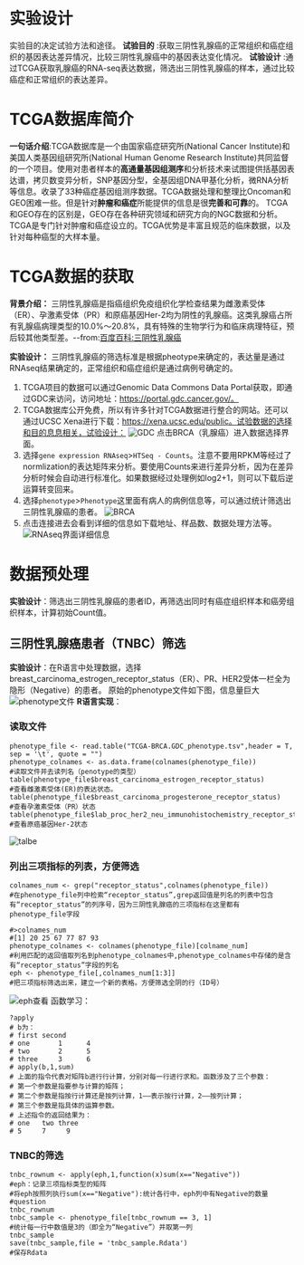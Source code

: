 
# 实验设计
实验目的决定试验方法和途径。
**试验目的** :获取三阴性乳腺癌的正常组织和癌症组织的基因表达差异情况，比较三阴性乳腺癌中的基因表达变化情况。
**试验设计** :通过TCGA获取乳腺癌的RNA-seq表达数据，筛选出三阴性乳腺癌的样本，通过比较癌症和正常组织的表达差异。

# TCGA数据库简介
**一句话介绍**:TCGA数据库是一个由国家癌症研究所(National Cancer Institute)和美国人类基因组研究所(National Human Genome Research Institute)共同监督的一个项目。使用对患者样本的**高通量基因组测序**和分析技术来试图提供括基因表达谱，拷贝数变异分析，SNP基因分型，全基因组DNA甲基化分析，微RNA分析等信息。收录了33种癌症基因组测序数据。TCGA数据处理和整理比Oncoman和GEO困难一些。但是针对**肿瘤和癌症**所能提供的信息是很**完善和可靠**的。
TCGA和GEO存在的区别是，GEO存在各种研究领域和研究方向的NGC数据和分析。TCGA是专门针对肿瘤和癌症设立的。TCGA优势是丰富且规范的临床数据，以及针对每种癌型的大样本量。

# TCGA数据的获取
**背景介绍：**
三阴性乳腺癌是指癌组织免疫组织化学检查结果为雌激素受体（ER）、孕激素受体（PR）和原癌基因Her-2均为阴性的乳腺癌。这类乳腺癌占所有乳腺癌病理类型的10.0%～20.8%，具有特殊的生物学行为和临床病理特征，预后较其他类型差。--from:[百度百科:三阴性乳腺癌](https://baike.baidu.com/item/%E4%B8%89%E9%98%B4%E6%80%A7%E4%B9%B3%E8%85%BA%E7%99%8C/5716245)

**实验设计：**
三阴性乳腺癌的筛选标准是根据pheotype来确定的，表达量是通过RNAseq结果确定的，正常组织和癌症组织是通过病例号确定的。
1. TCGA项目的数据可以通过Genomic Data Commons Data Portal获取，即通过GDC来访问，访问地址：https://portal.gdc.cancer.gov/。
2. TCGA数据库公开免费，所以有许多针对TCGA数据进行整合的网站。还可以通过UCSC Xena进行下载：https://xena.ucsc.edu/public。试验数据的选择和目的息息相关，试验设计：
![GDC](https://img-blog.csdnimg.cn/20190331142234177.png?x-oss-process=image/watermark,type_ZmFuZ3poZW5naGVpdGk,shadow_10,text_aHR0cHM6Ly9ibG9nLmNzZG4ubmV0L3dlaXhpbl80NDQ1MjE4Nw==,size_16,color_FFFFFF,t_70)
点击BRCA（乳腺癌）进入数据选择界面。
3. 选择`gene expression RNAseq`>`HTSeq - Counts`。注意不要用RPKM等经过了normlization的表达矩阵来分析。要使用Counts来进行差异分析，因为在差异分析时候会自动进行标准化。如果数据经过处理例如log2+1，则可以下载后逆运算转变回来。
4. 选择`phenotype`>`Phenotype`这里面有病人的病例信息等，可以通过统计筛选出三阴性乳腺癌的患者。
![BRCA](https://img-blog.csdnimg.cn/20190331142419617.png?x-oss-process=image/watermark,type_ZmFuZ3poZW5naGVpdGk,shadow_10,text_aHR0cHM6Ly9ibG9nLmNzZG4ubmV0L3dlaXhpbl80NDQ1MjE4Nw==,size_16,color_FFFFFF,t_70)
5. 点击连接进去会看到详细的信息如下载地址、样品数、数据处理方法等。
![RNAseq界面详细信息](https://img-blog.csdnimg.cn/20190331151314133.png?x-oss-process=image/watermark,type_ZmFuZ3poZW5naGVpdGk,shadow_10,text_aHR0cHM6Ly9ibG9nLmNzZG4ubmV0L3dlaXhpbl80NDQ1MjE4Nw==,size_16,color_FFFFFF,t_70)
# 数据预处理
**实验设计**：筛选出三阴性乳腺癌的患者ID，再筛选出同时有癌症组织样本和癌旁组织样本，计算初始Count值。
## 三阴性乳腺癌患者（TNBC）筛选
**实验设计**：在R语言中处理数据，选择breast_carcinoma_estrogen_receptor_status（ER）、PR、HER2受体一栏全为隐形（Negative）的患者。
原始的phenotype文件如下图，信息量巨大
![phenotype文件](https://img-blog.csdnimg.cn/20190331153244425.png?x-oss-process=image/watermark,type_ZmFuZ3poZW5naGVpdGk,shadow_10,text_aHR0cHM6Ly9ibG9nLmNzZG4ubmV0L3dlaXhpbl80NDQ1MjE4Nw==,size_16,color_FFFFFF,t_70)
**R语言实现**：
### 读取文件
```shell  @R
phenotype_file <- read.table("TCGA-BRCA.GDC_phenotype.tsv",header = T, sep = '\t', quote = "")
phenotype_colnames <- as.data.frame(colnames(phenotype_file))
#读取文件并去读列名（penotype的类型）
table(phenotype_file$breast_carcinoma_estrogen_receptor_status)
#查看雌激素受体(ER)的表达状态。
table(phenotype_file$breast_carcinoma_progesterone_receptor_status)
#查看孕激素受体（PR）状态
table(phenotype_file$lab_proc_her2_neu_immunohistochemistry_receptor_status)
#查看原癌基因Her-2状态
```
![talbe](https://img-blog.csdnimg.cn/20190331154407709.png?x-oss-process=image/watermark,type_ZmFuZ3poZW5naGVpdGk,shadow_10,text_aHR0cHM6Ly9ibG9nLmNzZG4ubmV0L3dlaXhpbl80NDQ1MjE4Nw==,size_16,color_FFFFFF,t_70)
### 列出三项指标的列表，方便筛选

```shell  @R
colnames_num <- grep("receptor_status",colnames(phenotype_file))
#在phenotype_file列中检索“receptor_status”,grep返回值是列名的列表中包含有“receptor_status”的列序号，因为三阴性乳腺癌的三项指标在这里都有phenotype_file字段

#>colnames_num
#[1] 20 25 67 77 87 93
phenotype_colnames <- colnames(phenotype_file)[colname_num]
#利用匹配的返回值取列名到phenotype_colnames中,phenotype_colnames中存储的是含有“receptor_status”字段的列名
eph <- phenotype_file[,colnames_num[1:3]]
#把三项指标筛选出来，建立一个新的表格。方便筛选全阴的行（ID号）
```
![eph查看](https://img-blog.csdnimg.cn/20190331155307921.png?x-oss-process=image/watermark,type_ZmFuZ3poZW5naGVpdGk,shadow_10,text_aHR0cHM6Ly9ibG9nLmNzZG4ubmV0L3dlaXhpbl80NDQ1MjE4Nw==,size_16,color_FFFFFF,t_70)
函数学习：
```shell  @R
?apply
# b为：
# first second
# one       1      4
# two       2      5
# three     3      6
# apply(b,1,sum)
# 上面的指令代表对矩阵b进行行计算，分别对每一行进行求和。函数涉及了三个参数：
# 第一个参数是指要参与计算的矩阵；
# 第二个参数是指按行计算还是按列计算，1——表示按行计算，2——按列计算；
# 第三个参数是指具体的运算参数。
# 上述指令的返回结果为：
# one   two three 
# 5     7     9 
```
### TNBC的筛选
```shell  @R
tnbc_rownum <- apply(eph,1,function(x)sum(x=="Negative"))
#eph：记录三项指标类型的矩阵
#将eph按照列执行sum(x=="Negative"):统计各行中，eph列中有Negative的数量
#question
tnbc_rownum
tnbc_sample <- phenotype_file[tnbc_rownum == 3, 1]
#统计每一行中数值是3的（即全为“Negative”）并取第一列
tnbc_sample
save(tnbc_sample,file = 'tnbc_sample.Rdata')
#保存Rdata
```


